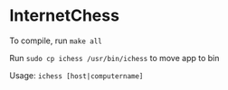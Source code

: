 # InternetChess

To compile, run <code>make all</code>

Run <code>sudo cp ichess /usr/bin/ichess</code> to move app to bin

Usage: <code>ichess [host|computername]</code>
